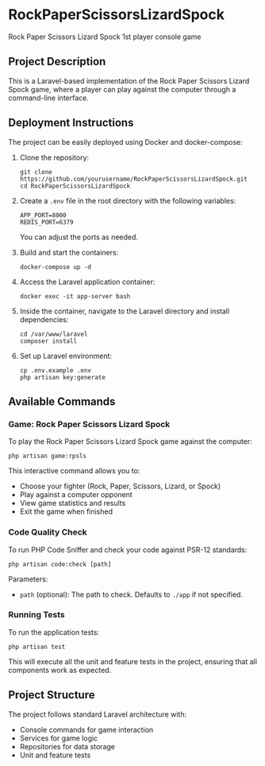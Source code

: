 # RockPaperScissorsLizardSpock

Rock Paper Scissors Lizard Spock 1st player console game

## Project Description

This is a Laravel-based implementation of the Rock Paper Scissors Lizard Spock game, where a player can play against the computer through a command-line interface.

## Deployment Instructions

The project can be easily deployed using Docker and docker-compose:

1. Clone the repository:
   ```
   git clone https://github.com/yourusername/RockPaperScissorsLizardSpock.git
   cd RockPaperScissorsLizardSpock
   ```

2. Create a `.env` file in the root directory with the following variables:
   ```
   APP_PORT=8000
   REDIS_PORT=6379
   ```
   You can adjust the ports as needed.

3. Build and start the containers:
   ```
   docker-compose up -d
   ```

4. Access the Laravel application container:
   ```
   docker exec -it app-server bash
   ```

5. Inside the container, navigate to the Laravel directory and install dependencies:
   ```
   cd /var/www/laravel
   composer install
   ```

6. Set up Laravel environment:
   ```
   cp .env.example .env
   php artisan key:generate
   ```

## Available Commands

### Game: Rock Paper Scissors Lizard Spock

To play the Rock Paper Scissors Lizard Spock game against the computer:

```
php artisan game:rpsls
```

This interactive command allows you to:
- Choose your fighter (Rock, Paper, Scissors, Lizard, or Spock)
- Play against a computer opponent
- View game statistics and results
- Exit the game when finished

### Code Quality Check

To run PHP Code Sniffer and check your code against PSR-12 standards:

```
php artisan code:check [path]
```

Parameters:
- `path` (optional): The path to check. Defaults to `./app` if not specified.

### Running Tests

To run the application tests:

```
php artisan test
```

This will execute all the unit and feature tests in the project, ensuring that all components work as expected.

## Project Structure

The project follows standard Laravel architecture with:
- Console commands for game interaction
- Services for game logic
- Repositories for data storage
- Unit and feature tests